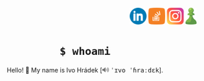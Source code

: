 <p align="right">
  <a href="https://www.linkedin.com/in/ivohradek"><img src="./assets/icons/linkedin.png" alt="linkedin" width=38 /></a>
  <a href="https://stackoverflow.com/users/772992/hradecek"><img src="./assets/icons/stackoverflow.png" alt="stackoverflow" width=38 /></a>
  <a href="https://www.instagram.com/hradecek"><img src="./assets/icons/instagram.png" alt="instagram" width=38 /></a>
  <a href="https://www.chess.com/member/hradecheck"><img src="./assets/icons/chessdotcom.png" height=38></a>
</p>
<h1 align="center"><code>$ whoami</code></h1>
<p align="center">
Hello! 👋 My name is Ivo Hrádek [<a href="./assets/audio/name_pronunciation.mp4?raw=true"><img src="./assets/icons/volume_high.svg" height=12 alt="Download name pronunciation"></a> <samp>ˈɪvo ˈɦraːdɛk</samp>].
</p>
